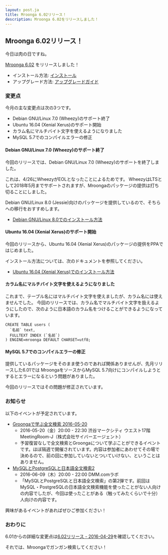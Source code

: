 ```yaml
---
layout: post.ja
title: Mroonga 6.02リリース！
description: Mroonga 6.02をリリースしました！
---
```


## Mroonga 6.02リリース！

今日は肉の日ですね。

[Mroonga 6.02](/ja/docs/news.html#release-6.02) をリリースしました！

  * インストール方法: [インストール](/ja/docs/install.html)
  * アップグレード方法: [アップグレードガイド](/ja/docs/upgrade.html)

### 変更点

今月の主な変更点は次の3つです。

* Debian GNU/Linux 7.0 (Wheezy)のサポート終了
* Ubuntu 16.04 (Xenial Xerus)のサポート開始
* カラム名にマルチバイト文字を使えるようになりました
* MySQL 5.7でのコンパイルエラーの修正

#### Debian GNU/Linux 7.0 (Wheezy)のサポート終了

今回のリリースでは、Debian GNU/Linux 7.0 (Wheezy)のサポートを終了しました。

これは、4/26にWheezyがEOLとなったことによるためです。
WheezyはLTSとして2018年5月までサポートされますが、Mroongaのパッケージの提供は打ち切ることにしました。

Debian GNU/Linux 8.0 (Jessie)向けのパッケージを提供しているので、そちらへの移行をおすすめします。

* [Debian GNU/Linux 8.0でのインストール方法](http://mroonga.org/ja/docs/install/debian.html#jessie)

#### Ubuntu 16.04 (Xenial Xerus)のサポート開始

今回のリリースから、Ubuntu 16.04 (Xenial Xerus)のパッケージの提供をPPAではじめました。

インストール方法については、次のドキュメントを参照してください。

* [Ubuntu 16.04 (Xenial Xerus)でのインストール方法](http://mroonga.org/ja/docs/install/ubuntu.html)

#### カラム名にマルチバイト文字を使えるようになりました

これまで、テーブル名にはマルチバイト文字を使えましたが、カラム名には使えませんでした。
今回のリリースでは、カラム名でマルチバイト文字を扱えるようにしたので、次のように日本語のカラム名をつけることができるようになっています。

    CREATE TABLE users (
      `名前` text,
      FULLTEXT INDEX (`名前`)
    ) ENGINE=mroonga DEFAULT CHARSET=utf8;

#### MySQL 5.7でのコンパイルエラーの修正

提供しているパッケージをそのまま使うのであれば関係ありませんが、先月リリースした6.01では
MroongaをソースからMySQL 5.7向けにコンパイルしようとするとエラーになるという問題がありました。

今回のリリースではその問題が修正されています。

### お知らせ

以下のイベントが予定されています。

  * [Groongaで学ぶ全文検索 2016-05-20](https://groonga.doorkeeper.jp/events/43780)
    * 2016-05-20（金）20:00 - 22:30 渋谷マークシティ ウエスト17階 MeetingRoom-J（株式会社サイバーエージェント）
    * 予習復習なしで全文検索とGroongaについて学ぶことができるイベントです。ほぼ隔週で開催されています。内容は参加者にあわせてその場で決めるので、前の回に参加していないとついていけない、ということはありません。
  * [MySQLとPostgreSQLと日本語全文検索2](https://groonga.doorkeeper.jp/events/41770)
    * 2016-06-09（木）20:00 - 22:00 DMM.comラボ
    * 「MySQLとPostgreSQLと日本語全文検索」の第2弾です。前回はMySQL・PostgreSQLの日本語全文検索機能を使ったことがない人向けの内容でしたが、今回は使ったことがある（触ってみたくらいで十分）人向けの内容です。

興味があるイベントがあればぜひご参加ください！

### おわりに

6.01からの詳細な変更点は[6.02リリース - 2016-04-29](/ja/docs/news.html#release-6.02)を確認してください。

それでは、Mroongaでガンガン検索してください！

